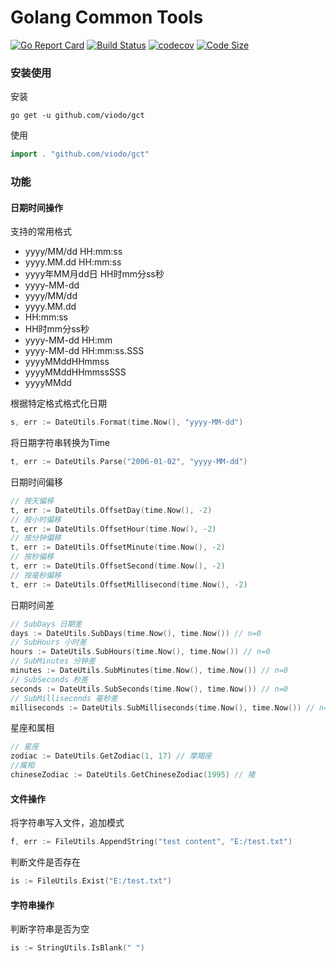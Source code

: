 # Golang Common Tools

[![Go Report Card](https://goreportcard.com/badge/github.com/viodo/gct)](https://goreportcard.com/report/github.com/viodo/gct)
[![Build Status](https://github.com/viodo/gct/workflows/gct-test/badge.svg)](https://github.com/viodo/gct/actions)
[![codecov](https://codecov.io/gh/viodo/gct/branch/master/graph/badge.svg)](https://codecov.io/gh/viodo/gct)
[![Code Size](https://img.shields.io/github/languages/code-size/viodo/gct.svg?style=flat-square)](https://github.com/viodo/gct)

### 安装使用

安装

```shell
go get -u github.com/viodo/gct
```

使用

```go
import . "github.com/viodo/gct"
```
### 功能

#### 日期时间操作

支持的常用格式

- yyyy/MM/dd HH:mm:ss
- yyyy.MM.dd HH:mm:ss
- yyyy年MM月dd日 HH时mm分ss秒
- yyyy-MM-dd
- yyyy/MM/dd
- yyyy.MM.dd
- HH:mm:ss
- HH时mm分ss秒
- yyyy-MM-dd HH:mm
- yyyy-MM-dd HH:mm:ss.SSS
- yyyyMMddHHmmss
- yyyyMMddHHmmssSSS
- yyyyMMdd


根据特定格式格式化日期

```go
s, err := DateUtils.Format(time.Now(), "yyyy-MM-dd")
```

将日期字符串转换为Time

```go
t, err := DateUtils.Parse("2006-01-02", "yyyy-MM-dd")
```

日期时间偏移

```go
// 按天偏移
t, err := DateUtils.OffsetDay(time.Now(), -2)
// 按小时偏移
t, err := DateUtils.OffsetHour(time.Now(), -2)
// 按分钟偏移
t, err := DateUtils.OffsetMinute(time.Now(), -2)
// 按秒偏移
t, err := DateUtils.OffsetSecond(time.Now(), -2)
// 按毫秒偏移
t, err := DateUtils.OffsetMillisecond(time.Now(), -2)
```

日期时间差

```go
// SubDays 日期差
days := DateUtils.SubDays(time.Now(), time.Now()) // n=0
// SubHours 小时差
hours := DateUtils.SubHours(time.Now(), time.Now()) // n=0
// SubMinutes 分钟差
minutes := DateUtils.SubMinutes(time.Now(), time.Now()) // n=0
// SubSeconds 秒差
seconds := DateUtils.SubSeconds(time.Now(), time.Now()) // n=0
// SubMilliseconds 毫秒差
milliseconds := DateUtils.SubMilliseconds(time.Now(), time.Now()) // n=0
```

星座和属相

```go
// 星座
zodiac := DateUtils.GetZodiac(1, 17) // 摩羯座
//属相
chineseZodiac := DateUtils.GetChineseZodiac(1995) // 猪
```

#### 文件操作

将字符串写入文件，追加模式

```go
f, err := FileUtils.AppendString("test content", "E:/test.txt")
```

判断文件是否存在

```go
is := FileUtils.Exist("E:/test.txt")
```

#### 字符串操作

判断字符串是否为空

```go
is := StringUtils.IsBlank(" ")
```
